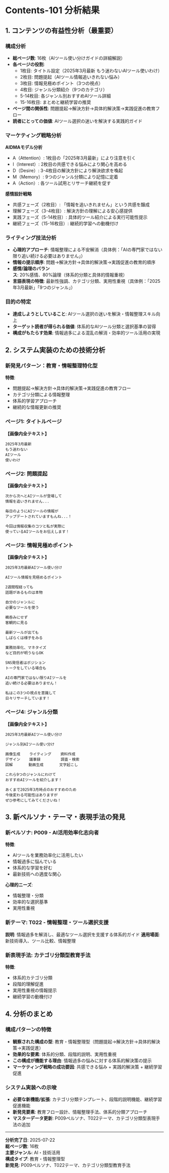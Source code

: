 # Contents-101 分析結果

## 1. コンテンツの有益性分析（最重要）

### 構成分析
- **総ページ数**: 16枚（AIツール使い分けガイドの詳細解説）
- **各ページの役割**: 
  - 1枚目: タイトル設定（2025年3月最新 もう迷わないAIツール使いわけ）
  - 2枚目: 問題提起（AIツール情報追いきれない悩み）
  - 3枚目: 情報見極めポイント（3つの視点）
  - 4枚目: ジャンル分類紹介（9つのカテゴリ）
  - 5-14枚目: 各ジャンル別おすすめAIツール詳細
  - 15-16枚目: まとめと継続学習の推奨
- **ページ間の関係性**: 問題提起→解決方針→具体的解決策→実践促進の教育フロー
- **読者にとっての価値**: AIツール選択の迷いを解決する実践的ガイド

### マーケティング戦略分析
**AIDMAモデル分析**
- A（Attention）: 1枚目の「2025年3月最新」により注意を引く
- I（Interest）: 2枚目の共感できる悩みにより関心を高める
- D（Desire）: 3-4枚目の解決方針により解決欲求を喚起
- M（Memory）: 9つのジャンル分類により記憶に定着
- A（Action）: 各ツール試用とリサーチ継続を促す

**感情設計戦略**
- 共感フェーズ（2枚目）: 「情報を追いきれません」という共感を醸成
- 理解フェーズ（3-4枚目）: 解決方針の理解による安心感提供
- 実践フェーズ（5-14枚目）: 具体的ツール紹介による実行可能性提示
- 継続フェーズ（15-16枚目）: 継続的学習への動機付け

### ライティング技法分析
- **心理的アプローチ**: 情報整理による不安解消（具体例：「AIの専門家ではない限り追い続ける必要はありません」）
- **情報の提示順序**: 問題→解決方針→具体的解決策→実践促進の教育的順序
- **感情/論理のバランス**: 20%感情、80%論理（体系的分類と具体的情報重視）
- **言語表現の特徴**: 最新性強調、カテゴリ分類、実用性重視（具体例：「2025年3月最新」「9つのジャンル」）

### 目的の特定
- **達成しようとしていること**: AIツール選択の迷いを解決・情報整理スキル向上
- **ターゲット読者が得られる価値**: 体系的なAIツール分類と選択基準の習得
- **構成がもたらす効果**: 情報過多による混乱の解消・効率的ツール活用の実現

## 2. システム実装のための技術分析

### 新発見パターン：教育・情報整理特化型
**特徴**:
- 問題提起→解決方針→具体的解決策→実践促進の教育フロー
- カテゴリ分類による情報整理
- 体系的学習アプローチ
- 継続的な情報更新の推奨

### ページ1: タイトルページ
**【画像内全テキスト】**
```
2025年3月最新
もう迷わない
AIツール
使いわけ
```

### ページ2: 問題提起
**【画像内全テキスト】**
```
次から次へとAIツールが登場して
情報を追いきれません...

毎日のようにAIツールの情報が
アップデートされていますもんね...！

今回は情報収集のコツと私が実際に
使っているAIツールをお伝えします！
```

### ページ3: 情報見極めポイント
**【画像内全テキスト】**
```
2025年3月最新AIツール使い分け

AIツール情報を見極めるポイント

2週間程経っても
話題があるものは本物

自分のジャンルに
必要なツールを使う

鵜呑みにせず
客観的に見る

最新ツールが出ても
しばらくは様子をみる

業務効率化、マネタイズ
など目的が明うならOK

SNS発信者はポジション
トークをしている場合も

AIの専門家ではない限りAIツールを
追い続ける必要はありません！

私はこの3つの視点を意識して
日々リサーチしています！
```

### ページ4: ジャンル分類
**【画像内全テキスト】**
```
2025年3月最新AIツール使い分け

ジャンル別AIツール使い分け

画像生成    ライティング    資料作成
デザイン    議事録         調査・検索
図解       動画生成       文字起こし

これら9つのジャンルにわけて
おすすめAIツールを紹介します！

あくまで2025年3月時点のおすすめのため
今後変わる可能性はありますが
ぜひ参考にしてみてくださいね！
```

## 3. 新ペルソナ・テーマ・表現手法の発見

### 新ペルソナ: P009 - AI活用効率化志向者
**特徴**:
- AIツールを業務効率化に活用したい
- 情報過多に悩んでいる
- 体系的な学習を好む
- 最新技術への適度な関心

**心理的ニーズ**:
- 情報整理・分類
- 効率的な選択基準
- 実用性重視

### 新テーマ: T022 - 情報整理・ツール選択支援
**説明**: 情報過多を解消し、最適なツール選択を支援する体系的ガイド
**適用場面**: 新技術導入、ツール比較、情報整理

### 新表現手法: カテゴリ分類型教育手法
**特徴**:
- 体系的カテゴリ分類
- 段階的理解促進
- 実用性重視の情報提示
- 継続学習の動機付け

## 4. 分析のまとめ

### 構成パターンの特徴
- **観察された構成の型**: 教育・情報整理型（問題提起→解決方針→具体的解決策→実践促進）
- **効果的な要素**: 体系的分類、段階的説明、実用性重視
- **この構成が機能する理由**: 情報過多の悩みに対する体系的解決策の提示
- **マーケティング戦略の成功要因**: 共感できる悩み + 実践的解決策 + 継続学習促進

### システム実装への示唆
- **必要な新機能/拡張**: カテゴリ分類テンプレート、段階的説明機能、継続学習促進機能
- **新発見要素**: 教育フロー設計、情報整理手法、体系的分類アプローチ
- **マスターデータ更新**: P009ペルソナ、T022テーマ、カテゴリ分類型表現手法の追加

---
**分析完了日**: 2025-07-22  
**総ページ数**: 16枚  
**主要ジャンル**: AI・技術活用  
**構成タイプ**: 教育・情報整理型  
**新発見**: P009ペルソナ、T022テーマ、カテゴリ分類型教育手法